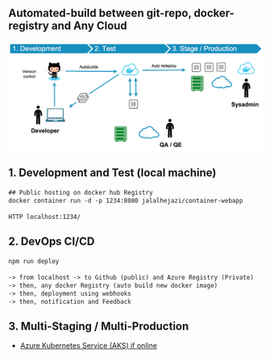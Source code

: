## Automated-build between git-repo, docker-registry and Any Cloud 

<img   src="https://raw.githubusercontent.com/Jalalhejazi/container-webapp/master/public/ci-cd-workflow.png" alt="ci cd"/></img>


## 1. Development and Test (local machine)

```
## Public hosting on docker hub Registry 
docker container run -d -p 1234:8080 jalalhejazi/container-webapp

HTTP localhost:1234/
```


## 2. DevOps CI/CD 

```
npm run deploy

-> from localhost -> to Github (public) and Azure Registry (Private)
-> then, any docker Registry (auto build new docker image) 
-> then, deployment using webhooks
-> then, notification and Feedback 

```

## 3. Multi-Staging / Multi-Production 

- [Azure Kubernetes Service (AKS) if online]()
